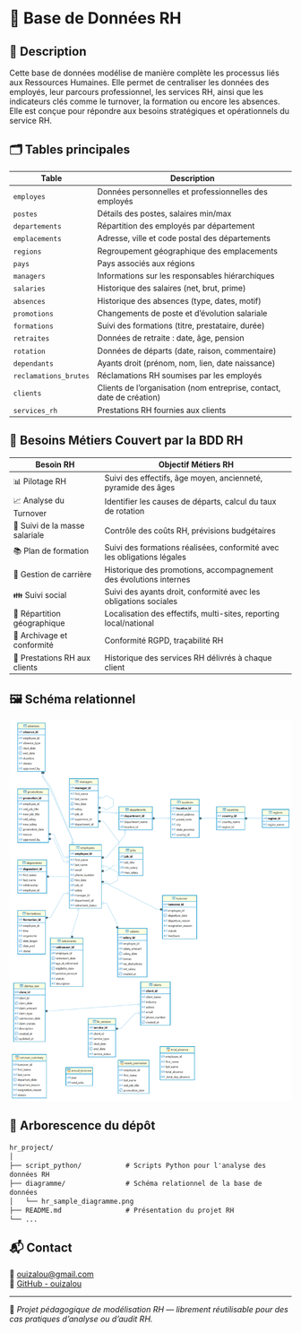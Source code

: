 # 👔 Base de Données RH

## 🧾 Description  
Cette base de données modélise de manière complète les processus liés aux Ressources Humaines. Elle permet de centraliser les données des employés, leur parcours professionnel, les services RH, ainsi que les indicateurs clés comme le turnover, la formation ou encore les absences. Elle est conçue pour répondre aux besoins stratégiques et opérationnels du service RH.

## 🗂️ Tables principales

| Table                   | Description                                                               |
|------------------------|---------------------------------------------------------------------------|
| `employes`             | Données personnelles et professionnelles des employés                     |
| `postes`               | Détails des postes, salaires min/max                                      |
| `departements`         | Répartition des employés par département                                  |
| `emplacements`         | Adresse, ville et code postal des départements                            |
| `regions`              | Regroupement géographique des emplacements                                |
| `pays`                 | Pays associés aux régions                                                 |
| `managers`             | Informations sur les responsables hiérarchiques                           |
| `salaries`             | Historique des salaires (net, brut, prime)                                |
| `absences`             | Historique des absences (type, dates, motif)                              |
| `promotions`           | Changements de poste et d’évolution salariale                             |
| `formations`           | Suivi des formations (titre, prestataire, durée)                          |
| `retraites`            | Données de retraite : date, âge, pension                                  |
| `rotation`             | Données de départs (date, raison, commentaire)                            |
| `dependants`           | Ayants droit (prénom, nom, lien, date naissance)                          |
| `reclamations_brutes`  | Réclamations RH soumises par les employés                                 |
| `clients`              | Clients de l’organisation (nom entreprise, contact, date de création)     |
| `services_rh`          | Prestations RH fournies aux clients                                       |


## 🎯 Besoins Métiers Couvert par la BDD RH

| Besoin RH                         | Objectif Métiers RH                                                     |
|---------------------------------- |-------------------------------------------------------------------------|
| 📊 Pilotage RH                   | Suivi des effectifs, âge moyen, ancienneté, pyramide des âges            |
| 📈 Analyse du Turnover           | Identifier les causes de départs, calcul du taux de rotation             |
| 💸 Suivi de la masse salariale   | Contrôle des coûts RH, prévisions budgétaires                            |
| 📚 Plan de formation             | Suivi des formations réalisées, conformité avec les obligations légales  |
| 🔁 Gestion de carrière           | Historique des promotions, accompagnement des évolutions internes        |
| 👪 Suivi  social                 | Suivi des ayants droit, conformité avec les obligations sociales         |
| 📍 Répartition géographique       | Localisation des effectifs, multi-sites, reporting local/national        |
| 🧾 Archivage et conformité       | Conformité RGPD, traçabilité RH                                          |
| 🧰 Prestations RH aux clients	   | Historique des services RH délivrés à chaque client                      |


## 🖼️ Schéma relationnel

![Diagramme de la BDD RH](diagramme/hr_sample_diagramme.png)


## 📂 Arborescence du dépôt

```
hr_project/
│
├── script_python/           # Scripts Python pour l'analyse des données RH
├── diagramme/               # Schéma relationnel de la base de données
│   └── hr_sample_diagramme.png
├── README.md                # Présentation du projet RH
└── ...
```

## 📬 Contact

📧 ouizalou@gmail.com  
🐙 [GitHub - ouizalou](https://github.com/ouizalou)

---

🧠 *Projet pédagogique de modélisation RH — librement réutilisable pour des cas pratiques d’analyse ou d’audit RH.*
